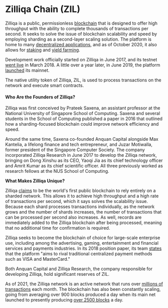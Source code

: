 # Zilliqa Chain \(ZIL\)

Zilliqa is a public, permissionless [blockchain](https://coinmarketcap.com/alexandria/glossary/blockchain) that is designed to offer high throughput with the ability to complete thousands of transactions per second. It seeks to solve the issue of blockchain scalability and speed by employing sharding as a second-layer scaling solution. The platform is home to many [decentralized applications](https://coinmarketcap.com/alexandria/glossary/decentralized-applications-dapps), and as of October 2020, it also allows for [staking](https://coinmarketcap.com/alexandria/glossary/staking) and [yield farming](https://coinmarketcap.com/alexandria/glossary/yield-farming).

Development work officially started on Zilliqa in June 2017, and its testnet [went live](https://blog.zilliqa.com/zilliqa-testnet-v1-0-release-codename-red-prawn-27974ca46ecb) in March 2018. A little over a year later, in June 2019, the platform [launched](https://blog.zilliqa.com/zilliqa-mainnet-the-launch-and-beyond-4cd7e113369f) its mainnet.

The native utility token of Zilliqa, ZIL, is used to process transactions on the network and execute smart contracts.

#### Who Are the Founders of Zilliqa? <a id="who-are-the-founders-of-zilliqa"></a>

Zilliqa was first conceived by Prateek Saxena, an assistant professor at the National University of Singapore School of Computing. Saxena and several students in the School of Computing published a paper in 2016 that outlined how a sharding-focused blockchain could improve network efficiency and speed.

Around the same time, Saxena co-founded Anquan Capital alongside Max Kantelia, a lifelong finance and tech entrepreneur, and Juzar Motiwalla, former president of the Singapore Computer Society. The company incorporated Zilliqa Research in June 2017 to develop the Zilliqa network, bringing on Dong Xinshu as its CEO, Yaoqi Jia as its chief technology officer and Amrit Kumar as its chief scientific officer. All three previously worked as research fellows at the NUS School of Computing.

**What Makes Zilliqa Unique?**

Zilliqa [claims](https://www.zilliqa.com/platform) to be the world's first public blockchain to rely entirely on a sharded network. This allows it to achieve high throughput and a high rate of transactions per second, which it says solves the scalability issue. Because each shard processes transactions individually, as the network grows and the number of shards increases, the number of transactions that can be processed per second also increases. As well, records are immediately added to the Zilliqa blockchain after being processed, meaning that no additional time for confirmation is required.

Zilliqa seeks to become the blockchain of choice for large-scale enterprise use, including among the advertising, gaming, entertainment and financial services and payments industries. In its 2018 position paper, its team [states](https://docs.zilliqa.com/positionpaper.pdf) that the platform "aims to rival traditional centralized payment methods such as VISA and MasterCard."

Both Anquan Capital and Zilliqa Research, the company responsible for developing Zilliqa, hold significant reserves of ZIL.

As of 2021, the Zilliqa network is an active network that runs over [millions of transactions](https://viewblock.io/zilliqa/stat/txCountHistory) each month. The blockchain has also been constantly scaling, going from averaging over 900 blocks produced a day when its main net launched to presently producing [over 2500 blocks](https://viewblock.io/zilliqa/stat/blockCountHistory) a day.  


